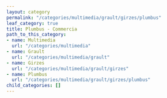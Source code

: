 ```yaml
---
layout: category
permalink: "/categories/multimedia/grault/girzes/plumbus"
leaf_category: true
title: Plumbus - Commercia
path_to_this_category:
- name: Multimedia
  url: "/categories/multimedia"
- name: Grault
  url: "/categories/multimedia/grault"
- name: Girzes
  url: "/categories/multimedia/grault/girzes"
- name: Plumbus
  url: "/categories/multimedia/grault/girzes/plumbus"
child_categories: []
---
```

